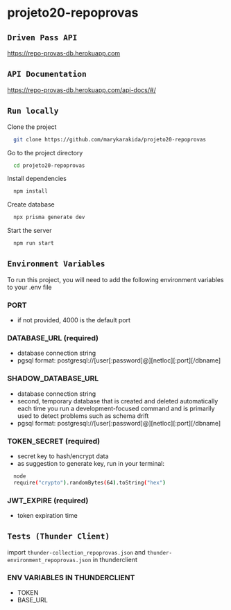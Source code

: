 # projeto20-repoprovas

## `Driven Pass API`

https://repo-provas-db.herokuapp.com

## `API Documentation`

https://repo-provas-db.herokuapp.com/api-docs/#/

## `Run locally`

Clone the project

```bash
  git clone https://github.com/marykarakida/projeto20-repoprovas
```

Go to the project directory

```bash
  cd projeto20-repoprovas
```

Install dependencies

```bash
  npm install
```

Create database

```bash
  npx prisma generate dev
```

Start the server

```bash
  npm run start
```

## `Environment Variables`

To run this project, you will need to add the following environment variables to your .env file

### PORT

-   if not provided, 4000 is the default port

### DATABASE_URL (required)

-   database connection string
-   pgsql format: postgresql://[user[:password]@][netloc][:port][/dbname]

### SHADOW_DATABASE_URL

-   database connection string
-   second, temporary database that is created and deleted automatically each time you run a development-focused command and is primarily used to detect problems such as schema drift
-   pgsql format: postgresql://[user[:password]@][netloc][:port][/dbname]

### TOKEN_SECRET (required)

-   secret key to hash/encrypt data
-   as suggestion to generate key, run in your terminal:

```bash
  node
  require("crypto").randomBytes(64).toString("hex")
```

### JWT_EXPIRE (required)

-   token expiration time

## `Tests (Thunder Client)`

import `thunder-collection_repoprovas.json` and `thunder-environment_repoprovas.json` in thunderclient

### ENV VARIABLES IN THUNDERCLIENT

-   TOKEN
-   BASE_URL
